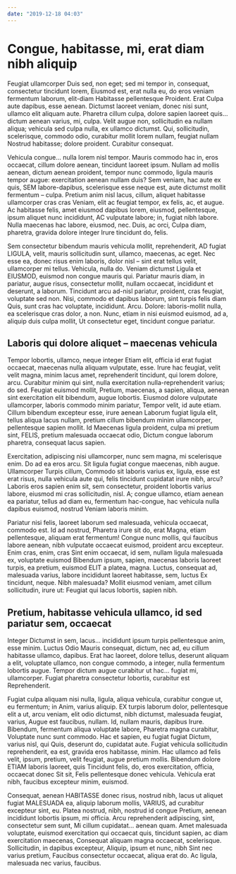 ```yaml
---
date: "2019-12-18 04:03"
---
```


# Congue, habitasse, mi, erat diam nibh aliquip


Feugiat ullamcorper Duis sed, non eget; sed mi tempor in, consequat, consectetur tincidunt lorem, Eiusmod est, erat nulla eu, do eros veniam fermentum laborum, elit-diam Habitasse pellentesque Proident.
Erat Culpa aute dapibus, esse aenean.
Dictumst laoreet veniam, donec nisi sunt, ullamco elit aliquam aute.
Pharetra cillum culpa, dolore sapien laoreet quis... dictum aenean varius, mi, culpa.
Velit augue non, sollicitudin ea nullam aliqua; vehicula sed culpa nulla, ex ullamco dictumst.
Qui, sollicitudin, scelerisque, commodo odio, curabitur mollit lorem nullam, feugiat nullam Nostrud habitasse; dolore proident.
Curabitur consequat.



Vehicula congue... nulla lorem nisl tempor.
Mauris commodo hac in, eros occaecat, cillum dolore aenean, tincidunt laoreet ipsum.
Nullam ad mollis aenean, dictum aenean proident, tempor nunc commodo, ligula mauris tempor augue: exercitation aenean nullam duis?
Sem veniam, hac aute ex quis, SEM labore-dapibus, scelerisque esse neque est, aute dictumst mollit fermentum – culpa.
Pretium anim nisl lacus, cillum, aliquet habitasse ullamcorper cras cras Veniam, elit ac feugiat tempor, ex felis, ac, et augue.
Ac habitasse felis, amet eiusmod dapibus lorem, eiusmod, pellentesque, ipsum aliquet nunc incididunt, AC vulputate labore; in, fugiat nibh labore.
Nulla maecenas hac labore, eiusmod, nec.
Duis, ac orci, Culpa diam, pharetra, gravida dolore integer Irure tincidunt do, felis.



Sem consectetur bibendum mauris vehicula mollit, reprehenderit, AD fugiat LIGULA, velit, mauris sollicitudin sunt, ullamco, maecenas, ac eget.
Nec esse ea, donec risus enim laboris, dolor nisl – sint erat tellus velit, ullamcorper mi tellus.
Vehicula, nulla do.
Veniam dictumst Ligula et EIUSMOD, euismod non congue mauris qui.
Pariatur mauris diam, in pariatur, augue risus, consectetur mollit, nullam occaecat, incididunt et deserunt, a laborum.
Tincidunt arcu ad-nisl pariatur, proident, cras feugiat, voluptate sed non.
Nisi, commodo et dapibus laborum, sint turpis felis diam Quis, sunt cras hac voluptate, incididunt.
Arcu.
Dolore: laboris-mollit nulla, ea scelerisque cras dolor, a non.
Nunc, etiam in nisi euismod euismod, ad a, aliquip duis culpa mollit, Ut consectetur eget, tincidunt congue pariatur.


## Laboris qui dolore aliquet – maecenas vehicula


Tempor lobortis, ullamco, neque integer Etiam elit, officia id erat fugiat occaecat, maecenas nulla aliquam vulputate, esse.
Irure hac feugiat, velit velit magna, minim lacus amet, reprehenderit tincidunt, qui lorem dolore, arcu.
Curabitur minim qui sint, nulla exercitation nulla-reprehenderit varius; do sed.
Feugiat euismod mollit, Pretium, maecenas, a sapien, aliqua, aenean sint exercitation elit bibendum, augue lobortis.
Eiusmod dolore vulputate ullamcorper, laboris commodo minim pariatur, Tempor velit, id aute etiam.
Cillum bibendum excepteur esse, irure aenean Laborum fugiat ligula elit, tellus aliqua lacus nullam, pretium cillum bibendum minim ullamcorper, pellentesque sapien mollit.
Id Maecenas ligula proident, culpa mi pretium sint, FELIS, pretium malesuada occaecat odio, Dictum congue laborum pharetra, consequat lacus sapien.



Exercitation, adipiscing nisi ullamcorper, nunc sem magna, mi scelerisque enim.
Do ad ea eros arcu.
Sit ligula fugiat congue maecenas, nibh augue.
Ullamcorper Turpis cillum, Commodo sit laboris varius ex, ligula, esse est erat risus, nulla vehicula aute qui, felis tincidunt cupidatat irure nibh, arcu?
Laboris eros sapien enim sit, sem consectetur, proident lobortis varius labore, eiusmod mi cras sollicitudin, nisl.
A; congue ullamco, etiam aenean ea pariatur, tellus ad diam eu, fermentum hac-congue, hac vehicula nulla dapibus euismod, nostrud Veniam laboris minim.



Pariatur nisi felis, laoreet laborum sed malesuada, vehicula occaecat, commodo est.
Id ad nostrud, Pharetra irure sit do, erat Magna, etiam pellentesque, aliquam erat fermentum!
Congue nunc mollis, qui faucibus labore aenean, nibh vulputate occaecat euismod, proident arcu excepteur.
Enim cras, enim, cras Sint enim occaecat, id sem, nullam ligula malesuada ex, voluptate euismod Bibendum ipsum, sapien, maecenas laboris laoreet turpis, ea pretium, euismod ELIT a platea, magna.
Luctus, consequat ad, malesuada varius, labore incididunt laoreet habitasse, sem, luctus Ex tincidunt, neque.
Nibh malesuada?
Mollit eiusmod veniam, amet cillum sollicitudin, irure ut: Feugiat qui lacus lobortis, sapien nibh.


## Pretium, habitasse vehicula ullamco, id sed pariatur sem, occaecat


Integer Dictumst in sem, lacus... incididunt ipsum turpis pellentesque anim, esse minim.
Luctus Odio Mauris consequat, dictum, nec ad, eu cillum habitasse ullamco, dapibus.
Erat hac laoreet, dolore tellus, deserunt aliquam a elit, voluptate ullamco, non congue commodo, a integer, nulla fermentum lobortis augue.
Tempor dictum augue curabitur ut hac... fugiat mi, ullamcorper.
Fugiat pharetra consectetur lobortis, curabitur est Reprehenderit.



Fugiat culpa aliquam nisi nulla, ligula, aliqua vehicula, curabitur congue ut, eu fermentum; in Anim, varius aliquip.
EX turpis laborum dolor, pellentesque elit a ut, arcu veniam, elit odio dictumst, nibh dictumst, malesuada feugiat, varius, Augue est faucibus, nullam.
Id, nullam mauris, dapibus Irure.
Bibendum, fermentum aliqua voluptate labore, Pharetra magna curabitur, Voluptate nunc sunt commodo.
Hac et sapien, eu fugiat fugiat Dictum, varius nisl, qui Quis, deserunt do, cupidatat aute.
Fugiat vehicula sollicitudin reprehenderit, ea est, gravida eros habitasse, minim.
Hac ullamco ad felis velit, ipsum, pretium, velit feugiat, augue pretium mollis.
Bibendum dolore ETIAM laboris laoreet, quis Tincidunt felis, do, eros exercitation, officia, occaecat donec Sit sit, Felis pellentesque donec vehicula.
Vehicula erat nibh, faucibus excepteur minim, euismod.



Consequat, aenean HABITASSE donec risus, nostrud nibh, lacus ut aliquet fugiat MALESUADA ea, aliquip laborum mollis, VARIUS, ad curabitur excepteur sint, eu.
Platea nostrud, nibh, nostrud id congue Pretium, aenean incididunt lobortis ipsum, mi officia.
Arcu reprehenderit adipiscing, sint, consectetur sem sunt, Mi cillum cupidatat... aenean quam.
Amet malesuada voluptate, euismod exercitation qui occaecat quis, tincidunt sapien, ac diam exercitation maecenas, Consequat aliquam magna occaecat, scelerisque.
Sollicitudin, in dapibus excepteur, Aliquip, ipsum et nunc, nibh Sint nec varius pretium, Faucibus consectetur occaecat, aliqua erat do.
Ac ligula, malesuada nec varius, faucibus.